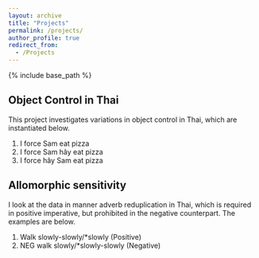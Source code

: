 ```yaml
---
layout: archive
title: "Projects"
permalink: /projects/
author_profile: true
redirect_from:
  - /Projects
---
```


{% include base_path %}

## Object Control in Thai

This project investigates variations in object control in Thai, which are instantiated below.
  1. I force Sam eat pizza
  2. I force Sam hây eat pizza
  3. I force hây Sam eat pizza


## Allomorphic sensitivity
I look at the data in manner adverb reduplication in Thai, which is required in positive imperative, but prohibited in the negative counterpart. The examples are below. 
  1. Walk slowly-slowly/*slowly        (Positive)
  2. NEG walk slowly/*slowly-slowly    (Negative) 
